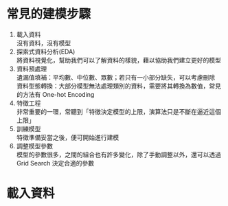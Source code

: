 # 常見的建模步驟
1. 載入資料  
   沒有資料，沒有模型  
2. 探索式資料分析(EDA)  
   將資料視覺化，幫助我們可以了解資料的樣貌，藉以協助我們建立更好的模型
3. 資料預處理  
   遺漏值填補：平均數、中位數、眾數；若只有一小部分缺失，可以考慮刪除  
   資料型態轉換：大部分模型無法處理類別的資料，需要將其轉換為數值，常見的方法有 One-hot Encoding  
4. 特徵工程  
   非常重要的一環，常聽到「特徵決定模型的上限，演算法只是不斷在逼近這個上限」 
5. 訓練模型  
   特徵準備妥當之後，便可開始進行建模
6. 調整模型參數  
   模型的參數很多，之間的組合也有許多變化，除了手動調整以外，還可以透過 Grid Search 決定合適的參數  

# 載入資料

